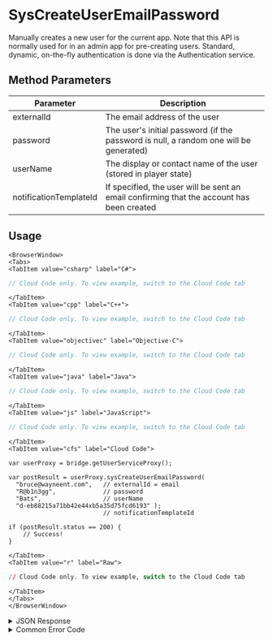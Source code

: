 # SysCreateUserEmailPassword

Manually creates a new user for the current app. Note that this API is normally used for in an admin app for pre-creating users. Standard, dynamic, on-the-fly authentication is done via the Authentication service.

<PartialServop service_name="user" operation_name="SYS_CREATE_USER_EMAIL_PASSWORD" />

## Method Parameters

| Parameter              | Description                                                                               |
| ---------------------- | ----------------------------------------------------------------------------------------- |
| externalId             | The email address of the user                                                             |
| password               | The user's initial password (if the password is null, a random one will be generated)     |
| userName               | The display or contact name of the user (stored in player state)                          |
| notificationTemplateId | If specified, the user will be sent an email confirming that the account has been created |

## Usage

```mdx-code-block
<BrowserWindow>
<Tabs>
<TabItem value="csharp" label="C#">
```

```csharp
// Cloud Code only. To view example, switch to the Cloud Code tab
```

```mdx-code-block
</TabItem>
<TabItem value="cpp" label="C++">
```

```cpp
// Cloud Code only. To view example, switch to the Cloud Code tab
```

```mdx-code-block
</TabItem>
<TabItem value="objectivec" label="Objective-C">
```

```objectivec
// Cloud Code only. To view example, switch to the Cloud Code tab
```

```mdx-code-block
</TabItem>
<TabItem value="java" label="Java">
```

```java
// Cloud Code only. To view example, switch to the Cloud Code tab
```

```mdx-code-block
</TabItem>
<TabItem value="js" label="JavaScript">
```

```javascript
// Cloud Code only. To view example, switch to the Cloud Code tab
```

```mdx-code-block
</TabItem>
<TabItem value="cfs" label="Cloud Code">
```

```cfscript
var userProxy = bridge.getUserServiceProxy();

var postResult = userProxy.sysCreateUserEmailPassword(
  "bruce@wayneent.com",   // externalId = email
  "R@b1n3gg",             // password
  "Bats",                 // userName
  "d-eb88215a71bb42e44xb5a35d75fcd6193" );
                          // notificationTemplateId

if (postResult.status == 200) {
    // Success!
}
```

```mdx-code-block
</TabItem>
<TabItem value="r" label="Raw">
```

```r
// Cloud Code only. To view example, switch to the Cloud Code tab
```

```mdx-code-block
</TabItem>
</Tabs>
</BrowserWindow>
```

<details>
<summary>JSON Response</summary>

```json
{
    "status": 200,
    "data": {
        "profileId": "0b53155b-1fc8-4916-xxxx-298379efc67a"
    }
}
```

</details>

<details>
<summary>Common Error Code</summary>

### Status Codes

| Code   | Name                     | Description                                                  |
| ------ | ------------------------ | ------------------------------------------------------------ |
| 550022 | INVALID_PASSWORD_CONTENT | The password doesn't meet the minimum password requirements. |

</details>
